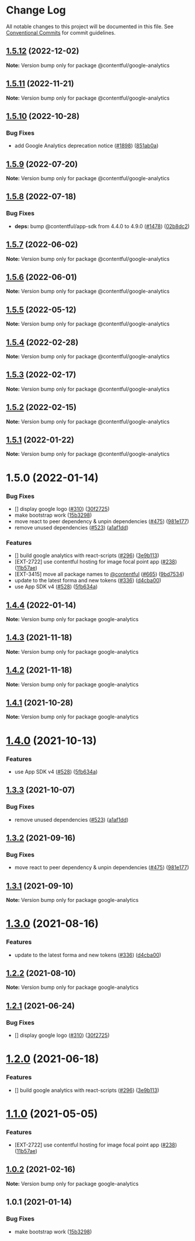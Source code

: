 # Change Log

All notable changes to this project will be documented in this file.
See [Conventional Commits](https://conventionalcommits.org) for commit guidelines.

## [1.5.12](https://github.com/contentful/apps/compare/@contentful/google-analytics@1.5.11...@contentful/google-analytics@1.5.12) (2022-12-02)

**Note:** Version bump only for package @contentful/google-analytics

## [1.5.11](https://github.com/contentful/apps/compare/@contentful/google-analytics@1.5.10...@contentful/google-analytics@1.5.11) (2022-11-21)

**Note:** Version bump only for package @contentful/google-analytics

## [1.5.10](https://github.com/contentful/apps/compare/@contentful/google-analytics@1.5.9...@contentful/google-analytics@1.5.10) (2022-10-28)

### Bug Fixes

- add Google Analytics deprecation notice ([#1898](https://github.com/contentful/apps/issues/1898)) ([851ab0a](https://github.com/contentful/apps/commit/851ab0ae40a452590b6e8681d771f979d6292f39))

## [1.5.9](https://github.com/contentful/apps/compare/@contentful/google-analytics@1.5.8...@contentful/google-analytics@1.5.9) (2022-07-20)

**Note:** Version bump only for package @contentful/google-analytics

## [1.5.8](https://github.com/contentful/apps/compare/@contentful/google-analytics@1.5.7...@contentful/google-analytics@1.5.8) (2022-07-18)

### Bug Fixes

- **deps:** bump @contentful/app-sdk from 4.4.0 to 4.9.0 ([#1478](https://github.com/contentful/apps/issues/1478)) ([02b8dc2](https://github.com/contentful/apps/commit/02b8dc2396ff48c98052b0203c7d13197ecf6310))

## [1.5.7](https://github.com/contentful/apps/compare/@contentful/google-analytics@1.5.6...@contentful/google-analytics@1.5.7) (2022-06-02)

**Note:** Version bump only for package @contentful/google-analytics

## [1.5.6](https://github.com/contentful/apps/compare/@contentful/google-analytics@1.5.5...@contentful/google-analytics@1.5.6) (2022-06-01)

**Note:** Version bump only for package @contentful/google-analytics

## [1.5.5](https://github.com/contentful/apps/compare/@contentful/google-analytics@1.5.4...@contentful/google-analytics@1.5.5) (2022-05-12)

**Note:** Version bump only for package @contentful/google-analytics

## [1.5.4](https://github.com/contentful/apps/compare/@contentful/google-analytics@1.5.3...@contentful/google-analytics@1.5.4) (2022-02-28)

**Note:** Version bump only for package @contentful/google-analytics

## [1.5.3](https://github.com/contentful/apps/compare/@contentful/google-analytics@1.5.2...@contentful/google-analytics@1.5.3) (2022-02-17)

**Note:** Version bump only for package @contentful/google-analytics

## [1.5.2](https://github.com/contentful/apps/compare/@contentful/google-analytics@1.5.1...@contentful/google-analytics@1.5.2) (2022-02-15)

**Note:** Version bump only for package @contentful/google-analytics

## [1.5.1](https://github.com/contentful/apps/compare/@contentful/google-analytics@1.5.0...@contentful/google-analytics@1.5.1) (2022-01-22)

**Note:** Version bump only for package @contentful/google-analytics

# 1.5.0 (2022-01-14)

### Bug Fixes

- [] display google logo ([#310](https://github.com/contentful/apps/issues/310)) ([30f2725](https://github.com/contentful/apps/commit/30f27253cebdebe9c0c7cc8ebe1c6e0caf09342f))
- make bootstrap work ([15b3298](https://github.com/contentful/apps/commit/15b32984a3c96e3455cc13705e0347951a90bac6))
- move react to peer dependency & unpin dependencies ([#475](https://github.com/contentful/apps/issues/475)) ([981e177](https://github.com/contentful/apps/commit/981e177092fafdcce211822277d3ee0dad7ae689))
- remove unused dependencies ([#523](https://github.com/contentful/apps/issues/523)) ([a1af1dd](https://github.com/contentful/apps/commit/a1af1dd07726c1119e0c16fcbdfb3bea4f88dae2))

### Features

- [] build google analytics with react-scripts ([#296](https://github.com/contentful/apps/issues/296)) ([3e9b113](https://github.com/contentful/apps/commit/3e9b1132d998fd10fab5bba598f22807f265da3b))
- [EXT-2722] use contentful hosting for image focal point app ([#238](https://github.com/contentful/apps/issues/238)) ([11b57ae](https://github.com/contentful/apps/commit/11b57ae3e4fb5dd376544d89056430b71883517c))
- [EXT-3415] move all package names to [@contentful](https://github.com/contentful) ([#665](https://github.com/contentful/apps/issues/665)) ([9bd7534](https://github.com/contentful/apps/commit/9bd75340860e59f25b4eed900a832a482508f603))
- update to the latest forma and new tokens ([#336](https://github.com/contentful/apps/issues/336)) ([d4cba00](https://github.com/contentful/apps/commit/d4cba009066b590b790b0d32bb1afbcf699d3bee))
- use App SDK v4 ([#528](https://github.com/contentful/apps/issues/528)) ([5fb634a](https://github.com/contentful/apps/commit/5fb634a0679de8af4ada0de3d571a8a5e5564090))

## [1.4.4](https://github.com/contentful/apps/compare/google-analytics@1.4.3...google-analytics@1.4.4) (2022-01-14)

**Note:** Version bump only for package google-analytics

## [1.4.3](https://github.com/contentful/apps/compare/google-analytics@1.4.2...google-analytics@1.4.3) (2021-11-18)

**Note:** Version bump only for package google-analytics

## [1.4.2](https://github.com/contentful/apps/compare/google-analytics@1.4.1...google-analytics@1.4.2) (2021-11-18)

**Note:** Version bump only for package google-analytics

## [1.4.1](https://github.com/contentful/apps/compare/google-analytics@1.4.0...google-analytics@1.4.1) (2021-10-28)

**Note:** Version bump only for package google-analytics

# [1.4.0](https://github.com/contentful/apps/compare/google-analytics@1.3.3...google-analytics@1.4.0) (2021-10-13)

### Features

- use App SDK v4 ([#528](https://github.com/contentful/apps/issues/528)) ([5fb634a](https://github.com/contentful/apps/commit/5fb634a0679de8af4ada0de3d571a8a5e5564090))

## [1.3.3](https://github.com/contentful/apps/compare/google-analytics@1.3.2...google-analytics@1.3.3) (2021-10-07)

### Bug Fixes

- remove unused dependencies ([#523](https://github.com/contentful/apps/issues/523)) ([a1af1dd](https://github.com/contentful/apps/commit/a1af1dd07726c1119e0c16fcbdfb3bea4f88dae2))

## [1.3.2](https://github.com/contentful/apps/compare/google-analytics@1.3.1...google-analytics@1.3.2) (2021-09-16)

### Bug Fixes

- move react to peer dependency & unpin dependencies ([#475](https://github.com/contentful/apps/issues/475)) ([981e177](https://github.com/contentful/apps/commit/981e177092fafdcce211822277d3ee0dad7ae689))

## [1.3.1](https://github.com/contentful/apps/compare/google-analytics@1.3.0...google-analytics@1.3.1) (2021-09-10)

**Note:** Version bump only for package google-analytics

# [1.3.0](https://github.com/contentful/apps/compare/google-analytics@1.2.2...google-analytics@1.3.0) (2021-08-16)

### Features

- update to the latest forma and new tokens ([#336](https://github.com/contentful/apps/issues/336)) ([d4cba00](https://github.com/contentful/apps/commit/d4cba009066b590b790b0d32bb1afbcf699d3bee))

## [1.2.2](https://github.com/contentful/apps/compare/google-analytics@1.2.1...google-analytics@1.2.2) (2021-08-10)

**Note:** Version bump only for package google-analytics

## [1.2.1](https://github.com/contentful/apps/compare/google-analytics@1.2.0...google-analytics@1.2.1) (2021-06-24)

### Bug Fixes

- [] display google logo ([#310](https://github.com/contentful/apps/issues/310)) ([30f2725](https://github.com/contentful/apps/commit/30f27253cebdebe9c0c7cc8ebe1c6e0caf09342f))

# [1.2.0](https://github.com/contentful/apps/compare/google-analytics@1.1.0...google-analytics@1.2.0) (2021-06-18)

### Features

- [] build google analytics with react-scripts ([#296](https://github.com/contentful/apps/issues/296)) ([3e9b113](https://github.com/contentful/apps/commit/3e9b1132d998fd10fab5bba598f22807f265da3b))

# [1.1.0](https://github.com/contentful/apps/compare/google-analytics@1.0.2...google-analytics@1.1.0) (2021-05-05)

### Features

- [EXT-2722] use contentful hosting for image focal point app ([#238](https://github.com/contentful/apps/issues/238)) ([11b57ae](https://github.com/contentful/apps/commit/11b57ae3e4fb5dd376544d89056430b71883517c))

## [1.0.2](https://github.com/contentful/apps/compare/google-analytics@1.0.1...google-analytics@1.0.2) (2021-02-16)

**Note:** Version bump only for package google-analytics

## 1.0.1 (2021-01-14)

### Bug Fixes

- make bootstrap work ([15b3298](https://github.com/contentful/apps/commit/15b32984a3c96e3455cc13705e0347951a90bac6))
